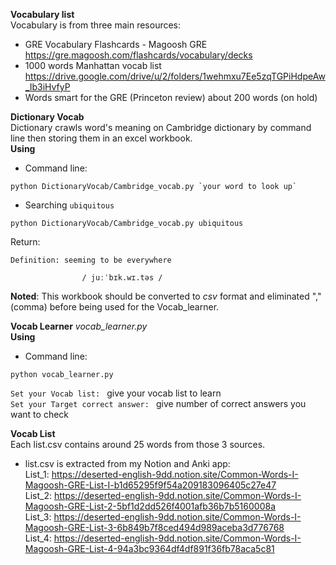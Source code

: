 **Vocabulary list**  
Vocabulary is from three main resources:  
   + GRE Vocabulary Flashcards - Magoosh GRE  
   https://gre.magoosh.com/flashcards/vocabulary/decks
   + 1000 words Manhattan vocab list
   https://drive.google.com/drive/u/2/folders/1wehmxu7Ee5zqTGPiHdpeAw_Ib3iHvfyP
   + Words smart for the GRE (Princeton review) about 200 words (on hold)

**Dictionary Vocab**  
Dictionary crawls word's meaning on Cambridge dictionary by command line then storing them in an excel workbook.  
**Using**  
* Command line:  
```
python DictionaryVocab/Cambridge_vocab.py `your word to look up`
```  
* Searching `ubiquitous`  
```
python DictionaryVocab/Cambridge_vocab.py ubiquitous
```  
Return:  
```
Definition: seeming to be everywhere

                / juːˈbɪk.wɪ.təs /
```  

**Noted**: This workbook should be converted to *csv* format and eliminated "," (comma) before being used for the Vocab_learner.  

**Vocab Learner** 
*vocab_learner.py*  
**Using**  
* Command line:  
```
python vocab_learner.py
``` 
`Set your Vocab list: ` give your vocab list to learn  
`Set your Target correct answer: ` give number of correct answers you want to check  

**Vocab List**  
Each list.csv contains around 25 words from those 3 sources.  
   + list.csv is extracted from my Notion and Anki app:  
    List_1: https://deserted-english-9dd.notion.site/Common-Words-I-Magoosh-GRE-List-I-b1d65295f9f54a209183096405c27e47  
    List_2: https://deserted-english-9dd.notion.site/Common-Words-I-Magoosh-GRE-List-2-5bf1d2dd526f4001afb36b7b5160008a  
    List_3: https://deserted-english-9dd.notion.site/Common-Words-I-Magoosh-GRE-List-3-6b849b7f8ced494d989aceba3d776768  
    List_4: https://deserted-english-9dd.notion.site/Common-Words-I-Magoosh-GRE-List-4-94a3bc9364df4df891f36fb78aca5c81